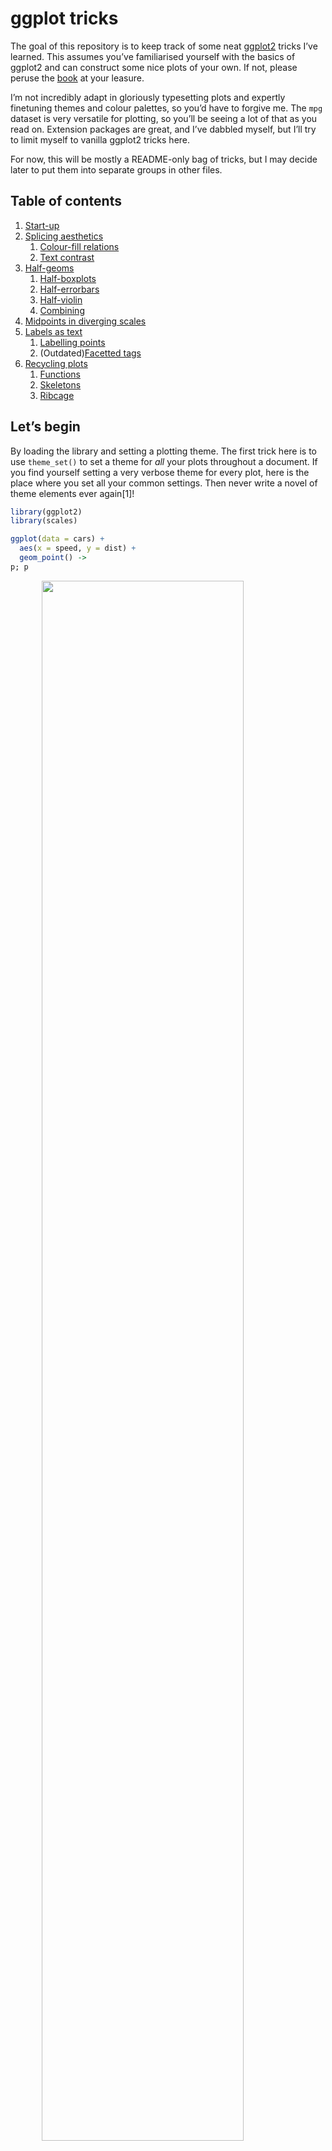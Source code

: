 
<!-- README.md is generated from README.Rmd. Please edit that file -->

# ggplot tricks

<!-- badges: start -->

<!-- badges: end -->

The goal of this repository is to keep track of some neat
[ggplot2](https://ggplot2.tidyverse.org/) tricks I’ve learned. This
assumes you’ve familiarised yourself with the basics of ggplot2 and can
construct some nice plots of your own. If not, please peruse the
[book](https://ggplot2-book.org/) at your leasure.

I’m not incredibly adapt in gloriously typesetting plots and expertly
finetuning themes and colour palettes, so you’d have to forgive me. The
`mpg` dataset is very versatile for plotting, so you’ll be seeing a lot
of that as you read on. Extension packages are great, and I’ve dabbled
myself, but I’ll try to limit myself to vanilla ggplot2 tricks here.

For now, this will be mostly a README-only bag of tricks, but I may
decide later to put them into separate groups in other files.

## Table of contents

1.  [Start-up](#let's-begin)
2.  [Splicing aesthetics](#splicing-aesthetics)
    1.  [Colour-fill relations](#relating-colour-and-fill)
    2.  [Text contrast](#text-contrast)
3.  [Half-geoms](#half-geoms)
    1.  [Half-boxplots](#half-boxplots)
    2.  [Half-errorbars](#half-errorbars)
    3.  [Half-violin](#half-violin)
    4.  [Combining](#combining)
4.  [Midpoints in diverging
    scales](#setting-midpoints-in-divergent-scales)
5.  [Labels as text](#labels-as-text)
    1.  [Labelling points](#labelling-points)
    2.  (Outdated)[Facetted tags](#facetted-tags)
6.  [Recycling plots](#recycling-plots)
    1.  [Functions](#functions)
    2.  [Skeletons](#skeletons)
    3.  [Ribcage](#ribcage)

## Let’s begin

By loading the library and setting a plotting theme. The first trick
here is to use `theme_set()` to set a theme for *all* your plots
throughout a document. If you find yourself setting a very verbose theme
for every plot, here is the place where you set all your common
settings. Then never write a novel of theme elements ever again\[1\]\!

``` r
library(ggplot2)
library(scales)

ggplot(data = cars) + 
  aes(x = speed, y = dist) + 
  geom_point() ->
p; p
```

<img src="man/figures/README-unnamed-chunk-2-1.png" width="80%" style="display: block; margin: auto;" />

``` r

theme_set(
  # Pick a starting theme
  theme_gray() +
  # Add your favourite elements
  theme(
    axis.line        = element_line(),
    panel.background = element_rect(fill = "white"),
    panel.grid.major = element_line("grey95", linewidth = 0.25),
    legend.key       = element_rect(fill = NA) 
  )
)

# returning to plot
p
```

<img src="man/figures/README-unnamed-chunk-2-2.png" width="80%" style="display: block; margin: auto;" />

## Splicing aesthetics

The `?aes` documentation doesn’t tell you this, but you can splice the
`mapping` argument in ggplot2. What does that mean? Well it means that
you can compose the `mapping` argument on the go with `!!!`. This is
especially nifty if you need to recycle aesthetics every once in a
while.

``` r
my_mapping <- aes(x = speed, y = dist)

ggplot(data = cars) + 
  aes(color = speed > 15, 
      !!!my_mapping) + 
  geom_point()
```

<img src="man/figures/README-splice_aes-1.png" width="80%" style="display: block; margin: auto;" />

### Relating colour and fill

My personal favourite use of this is to make the `fill` colour match the
`colour` colour, but slightly lighter\[2\]. We’ll use the delayed
evaluation system for this, `after_scale()` in this case, which you’ll
see more of in the section following this one. I’ll repeat this trick a
couple of times throughout this document.

``` r
ggplot(mpg, aes(displ, hwy)) +
  geom_point(shape = 21) +
  aes(colour = factor(cyl)) + 
  # fill directly using variable
  aes(fill = hwy) + 
  # fill based on existing scale color
  aes(fill = after_scale(alpha(colour, 0.3))) ->
p;p 
```

<img src="man/figures/README-splice_colour-1.png" width="80%" style="display: block; margin: auto;" />

``` r

# or reusable
aes(fill = after_scale(alpha(colour, 0.3))) ->
  fill_after_color0.3

ggplot(mpg) +
  aes(x = displ, y = hwy, 
      colour = factor(cyl), 
      !!!fill_after_color0.3) +
  geom_point(shape = 21)
```

<img src="man/figures/README-splice_colour-2.png" width="80%" style="display: block; margin: auto;" />

``` r


# aes can be applied independently so following also works
ggplot(mpg) +
  aes(x = displ, y = hwy) +
  geom_point(shape = 21) + 
  fill_after_color0.3 + 
  aes(colour = factor(cyl))
```

<img src="man/figures/README-splice_colour-3.png" width="80%" style="display: block; margin: auto;" />

### Text contrast

You may find yourself in a situation wherein you’re asked to make a
heatmap of a small number of variables. Typically, sequential scales run
from light to dark or vice versa, which makes text in a single colour
hard to read. We could devise a method to automatically write the text
in white on a dark background, and black on a light background. The
function below considers a lightness value for a colour, and returns
either black or white depending on that lightness.

Now, we can make an aesthetic to be spliced into a layer’s `mapping`
argument on demand.

Lastly, we can test out our automatic contrast contraption. You may
notice that it adapts to the scale, so you wouldn’t need to do a bunch
of conditional formatting for this.

``` r
contrast <- function(colour) {
  out   <- rep("black", length(colour))
  light <- farver::get_channel(colour, "l", 
                               space = "hcl")
  out[light < 50] <- "white"
  out
}

aes(colour = after_scale(contrast(fill))) ->
  autocontrast

library(tidyverse)
#> ── Attaching core tidyverse packages ─────────────────── tidyverse 2.0.0.9000 ──
#> ✔ dplyr     1.1.0     ✔ readr     2.1.4
#> ✔ forcats   1.0.0     ✔ stringr   1.5.0
#> ✔ lubridate 1.9.2     ✔ tibble    3.2.1
#> ✔ purrr     1.0.1     ✔ tidyr     1.3.0
#> ── Conflicts ────────────────────────────────────────── tidyverse_conflicts() ──
#> ✖ readr::col_factor() masks scales::col_factor()
#> ✖ purrr::discard()    masks scales::discard()
#> ✖ dplyr::filter()     masks stats::filter()
#> ✖ dplyr::lag()        masks stats::lag()
#> ℹ Use the conflicted package (<http://conflicted.r-lib.org/>) to force all conflicts to become errors
cor(mtcars) |>
  as.data.frame() |>
  tibble::rownames_to_column("row") |>
  pivot_longer(-row, names_to = "col") |>
  ggplot(aes(row, col)) +
  geom_raster() +
  aes(fill = value) + 
  geom_text(aes(label = round(value, 2)), size = 3) +
  coord_equal() +
  autocontrast + 
  scale_fill_viridis_c(direction =  1) +
  scale_fill_viridis_c(direction = -1)
#> Scale for fill is already present.
#> Adding another scale for fill, which will replace the existing scale.
```

<img src="man/figures/README-splice_contrast-1.png" width="80%" style="display: block; margin: auto;" />

## Half-geoms

There are some extensions that offer half-geom versions of things. Of
the ones I know, [gghalves](https://erocoar.github.io/gghalves/) and the
[see](https://easystats.github.io/see/) package offer some half-geoms.

Here is how to abuse the [delayed evaluation
system](https://ggplot2.tidyverse.org/reference/aes_eval.html) to make
your own. This can come in handy if you’re not willing to take on an
extra dependency for just this feature.

### Half-boxplots

The easy case is the boxplot. You can either set `xmin` or `xmax` to
`after_scale(x)` to keep the right and left parts of a boxplot
respectively. This still works fine with `position = "dodge"`.

``` r
# A basic plot to reuse for examples
mpg |>
ggplot() +
  aes(class, displ, colour = class) +
  geom_boxplot() + 
  aes(xmin = after_scale(x)) +
  # make it pretty
  fill_after_color0.3 +
  labs(y = "Engine Displacement [L]", x = "Type of car") +
  guides(colour = "none", fill = "none") 
```

<img src="man/figures/README-half_boxplot-1.png" width="80%" style="display: block; margin: auto;" />

### Half-errorbars

The same thing that works for boxplots, also works for errorbars.

``` r
mpg |>
ggplot() +
  aes(class, displ, colour = class) +
  geom_errorbar(stat = "summary",
                fun.data = mean_se) + 
  aes(xmin = after_scale(x))
#> Warning: Failed to apply `after_scale()` modifications to legend
#> Caused by error in `after_scale()`:
#> ! object 'x' not found
```

<img src="man/figures/README-half_errorbar-1.png" width="80%" style="display: block; margin: auto;" />

### Half-violin

We can once again do the same thing for violin plots, but the layer
complains about not knowing about the `xmin` aesthetic. It does use that
aesthetic, but only after the data has been setup, so it is not
*intended* to be a user accessible aesthetic. We can silence the warning
by updating the `xmin` default to `NULL`, which means it won’t complain,
but also doesn’t use it if absent.

``` r
mpg |>
ggplot() +
  aes(class, displ, colour = class) + 
  geom_violin() +
  aes(xmin = after_scale(x)) ->
p 

update_geom_defaults("violin", list(xmin = NULL))

p 
#> Warning: Failed to apply `after_scale()` modifications to legend
#> Caused by error in `after_scale()`:
#> ! object 'x' not found
```

<img src="man/figures/README-half_violin-1.png" width="80%" style="display: block; margin: auto;" />

### Combining

Not left as an exercise for the reader this time, but I just wanted to
show how it would work if you were to combine two halves and want them a
little bit offset from one another. We’ll abuse the errorbars to serve
as staples for the boxplots.

``` r
# A small nudge offset
offset <- 0.025

# Combining
mpg |>
ggplot() +
  aes(class, displ, colour = class)  +
  geom_boxplot(aes(xmax = after_scale(x))) +
  geom_errorbar(stat = "boxplot", width = 0.3,
                aes(xmax = after_scale(x))) +
  aes(x = stage(class, after_stat = x - offset)) +
  geom_violin(aes(
    xmin = after_scale(x), 
    x = stage(class, after_stat = x + offset)))
#> Warning: Failed to apply `after_scale()` modifications to legend
#> Failed to apply `after_scale()` modifications to legend
#> Failed to apply `after_scale()` modifications to legend
#> Caused by error in `after_scale()`:
#> ! object 'x' not found
```

<img src="man/figures/README-combine_halves-1.png" width="80%" style="display: block; margin: auto;" />

## Setting midpoints in divergent scales

Let’s say you have better colour intuition than I have, and three
colours aren’t enough for your divergent colour palette needs. A
pain-point is that it is tricky to get the midpoint right if your limits
aren’t perfectly centered around it. Enter the `rescaler` argument in
league with `scales::rescale_mid()`.

``` r
my_pal <- c("dodgerblue", "deepskyblue", "grey", "hotpink", "deeppink") 

ggplot(mpg) + 
  aes(displ, hwy, colour = cty - mean(cty)) +
  geom_point() +
  labs(
    x = "Engine displacement [L]",
    y = "Highway miles per gallon",
    colour = "Mean-\ncentered\nvalue"
  ) + 
  scale_colour_gradientn(
    colours = my_pal, 
  ) +
  scale_colour_gradientn(
    colours = my_pal, 
    rescaler = ~ scales::rescale_mid(.x, mid = 0) # opt 1 center
  ) +
  scale_colour_gradientn(
    colours = my_pal, 
    limits = ~ c(-1, 1) * max(abs(.x)) # opt 2 center limits
  )
#> Scale for colour is already present.
#> Adding another scale for colour, which will replace the existing scale.
#> Scale for colour is already present.
#> Adding another scale for colour, which will replace the existing scale.
```

<img src="man/figures/README-divergent_midpoint-1.png" width="80%" style="display: block; margin: auto;" />

## Labels as text

### Labelling points

You can label points with `geom_text()`, but a potential problem is that
the text and points overlap.

``` r
set.seed(0)
df <- USArrests[sample(nrow(USArrests), 5), ]
df$state <- rownames(df)

ggplot(df) +  
  aes(Murder, Rape, label = state) +
  geom_point() + 
  geom_text()
```

<img src="man/figures/README-scatterplot_text_1-1.png" width="80%" style="display: block; margin: auto;" />

``` r

last_plot() + 
  aes(hjust = Murder > mean(Murder),
      vjust = Rape > mean(Rape))
```

<img src="man/figures/README-scatterplot_text_1-2.png" width="80%" style="display: block; margin: auto;" />

``` r

ggwipe::last_plot_wipe_last() + 
  aes(hjust = NULL, vjust = NULL) +
  geom_text(nudge_x = 1, nudge_y = 1)
```

<img src="man/figures/README-scatterplot_text_1-3.png" width="80%" style="display: block; margin: auto;" />

``` r


ggwipe::last_plot_wipe_last() + 
  geom_label(
  label.padding = unit(5, "pt")
  ) 
```

<img src="man/figures/README-scatterplot_text_1-4.png" width="80%" style="display: block; margin: auto;" />

``` r

last_plot() +  
    aes(label = gsub(" ", "\n", state),
    hjust = Murder > mean(Murder),
    vjust = Rape > mean(Rape))
```

<img src="man/figures/README-scatterplot_text_1-5.png" width="80%" style="display: block; margin: auto;" />

``` r

ggwipe::last_plot_wipe_last() + 
  geom_label(
      label.padding = unit(5, "pt"),
      label.size = NA, 
      fill = NA
  )
```

<img src="man/figures/README-scatterplot_text_1-6.png" width="80%" style="display: block; margin: auto;" />

There are several typical solutions to this problem, and they all come
with drawbacks:

  - The [{ggrepel}](https://ggrepel.slowkow.com/) package is wonderful
    for solving this problem. But if you try to keep your dependencies
    to a minimum, you might not want to depend on it.
  - You can set the `nudge_x` and `nudge_y` parameters. The issue here
    is that these are defined in data units, so spacing is
    unpredictable, and there is no way to have these depend on the
    original locations.
  - You can set the `hjust` and `vjust` aesthetics. It allows you to
    depend on the original locations, but these have no natural offsets.

Here are options 2 and 3 in action:

``` r
q + geom_text(nudge_x = 1, nudge_y = 1)
#> NULL

q + geom_text(aes(
  hjust = Murder > mean(Murder),
  vjust = Rape > mean(Rape)
))
#> NULL
```

You might think: ‘I can just multiply the justifications to get a wider
offset’, and you’d be right. However, because the justification depends
on the size of text you might get unequal offsets. Notice in the plot
below that ‘North Dakota’ is offset too munch in the y-direction and
‘Rhode Island’ in the x-direction.

``` r
q + geom_text(aes(
  label = gsub("North Dakota", "North\nDakota", state),
  hjust = ((Murder > mean(Murder)) - 0.5) * 1.5 + 0.5,
  vjust = ((Rape > mean(Rape)) - 0.5) * 3 + 0.5
))
#> NULL
```

The nice thing of `geom_label()` is that you can turn off the label box
and keep the text. That way, you can continue to use other useful stuff,
like the `label.padding` setting, to give an absolute (data-independent)
offset from the text to the label.

``` r
q + geom_label(
  aes(
    label = gsub(" ", "\n", state),
    hjust = Murder > mean(Murder),
    vjust = Rape > mean(Rape)
  ),
  label.padding = unit(5, "pt"),
  label.size = NA, fill = NA
)
#> NULL
```

### Facetted tags

This used to be a tip about putting facet tags in panels, which used to
be complicated. With ggplot2 3.5.0, you no longer have to fiddle with
setting infinite positions and tweaking the `hjust` or `vjust`
parameters. You can now just use `x = I(0.95), y = I(0.95)` to place
text in the upper-right corner. Open up the details to see the old tip.

<details>

Putting text annotations on facetted plots is a pain, because limits can
vary on a per-panel basis, so it is very difficult to find the correct
position. An extension that explores alleviating this pain is the
[tagger](https://github.com/eliocamp/tagger) extension, but we can do a
similar thing in vanilla ggplot2.

Luckily, there is a mechanic in ggplot2’s position axes that let’s
`-Inf` and `Inf` be interpreted as the scale’s minimum and maximum limit
respectively\[3\]. You can exploit this by choosing `x = Inf, y = Inf`
to put the labels in a corner. You can also use `-Inf` instead of `Inf`
to place at the bottom instead of top, or left instead of right.

We need to match the `hjust`/`vjust` arguments to the side of the plot.
For `x/y = Inf`, they would need to be `hjust/vjust = 1`, and for `x/y =
-Inf` they need to be `hjust/vjust = 0`.

``` r
p + facet_wrap(~ class, scales = "free") +
  geom_text(
    # We only need 1 row per facet, so we deduplicate the facetting variable
    data = ~ subset(.x, !duplicated(class)),
    aes(x = Inf, y = Inf, label = LETTERS[seq_along(class)]),
    hjust = 1, vjust = 1,
    colour = "black"
  )
#> Warning: Failed to apply `after_scale()` modifications to legend
#> Caused by error in `after_scale()`:
#> ! object 'x' not found
```

<img src="man/figures/README-facet_tag_text-1.png" width="80%" style="display: block; margin: auto;" />

Unfortunately, this places the text straight at the border of the panel,
which may offend our sense of beauty. We can get slightly fancier by
using `geom_label()`, which lets us more precisely control the spacing
between the text and the panel borders by setting the `label.padding`
argument.

Moreover, we can use `label.size = NA, fill = NA` to hide the textbox
part of the geom. For illustration purposes, we now place the tag at the
top-left instead of top-right.

``` r
p + facet_wrap(~ class, scales = "free") +
  geom_label(
    data = ~ subset(.x, !duplicated(class)),
    aes(x = -Inf, y = Inf, label = LETTERS[seq_along(class)]),
    hjust = 0, vjust = 1, label.size = NA, fill = NA,
    label.padding = unit(5, "pt"),
    colour = "black"
  )
#> Warning: Failed to apply `after_scale()` modifications to legend
#> Caused by error in `after_scale()`:
#> ! object 'x' not found
```

<img src="man/figures/README-facet_tag_label-1.png" width="80%" style="display: block; margin: auto;" />

</details>

## Recycling plots

Let’s say we’re tasked with making a bunch of similar plots, with
different datasets and columns. For example, we might want to make a
series of barplots\[4\] with some specific pre-sets: we’d like the bars
to touch the x-axis and not draw vertical gridlines.

### Functions

One well-known way to make a bunch of similar plots is to wrap the plot
construction into a function. That way, you can use encode all the
presets you want in your function.

I case you might not know, there are various methods to [program with
the `aes()`
function](https://ggplot2.tidyverse.org/articles/ggplot2-in-packages.html#using-aes-and-vars-in-a-package-function),
and using `{{ }}` (curly-curly) is one of the more flexible ways \[5\].

``` r
barplot_fun <- function(data, x) {
  ggplot(data, aes(x = {{ x }})) +
    geom_bar(width = 0.618) +
    scale_y_continuous(expand = c(0, 0, 0.05, 0)) +
    theme(panel.grid.major.x = element_blank())
}

barplot_fun(mpg, class)
```

<img src="man/figures/README-barplot_fun-1.png" width="80%" style="display: block; margin: auto;" />

One drawback of this approach is that you lock-in any aesthetics in the
function arguments. To go around this, an even simpler way is to simply
pass `...` directly to `aes()`.

``` r
barplot_fun <- function(data, ...) {
  ggplot(data, aes(...)) +
    geom_bar(width = 0.618) +
    scale_y_continuous(expand = c(0, 0, 0.1, 0)) +
    theme(panel.grid.major.x = element_blank())
}

barplot_fun(mpg, class, colour = factor(cyl), !!!fill_after_color0.3)
```

<img src="man/figures/README-barplot_fun_ellipsis-1.png" width="80%" style="display: block; margin: auto;" />

### Skeletons

Another method of doing a very similar thing, is to use plot
‘skeletons’. The idea behind a skeleton is that you can build a
plot, with or without any `data` argument, and add in the specifics
later. Then, when you actually want to make a plot, you can use the
`%+%` to fill in or replace the dataset, and `+ aes(...)` to set the
relevant aesthetics.

``` r
barplot_skelly <- ggplot() +
  geom_bar(width = 0.618) +
  scale_y_continuous(expand = c(0, 0, 0.1, 0)) +
  theme(panel.grid.major.x = element_blank())

my_plot <- barplot_skelly %+% mpg + 
  aes(class, colour = factor(cyl), !!!fill_after_color0.3) 
my_plot
```

<img src="man/figures/README-barplot_skelly-1.png" width="80%" style="display: block; margin: auto;" />

One neat thing about these skeletons is that even when you’ve already
filled in the `data` and `mapping` arguments, you can just replace them
again and again.

``` r
my_plot %+% 
  mtcars + 
  aes(factor(carb), colour = factor(cyl), !!!fill_after_color0.3)
```

<img src="man/figures/README-barplot_skelly_replace-1.png" width="80%" style="display: block; margin: auto;" />

### Ribcage\[6\]

The idea here is to not skeletonise the entire plot, but just a
frequently re-used set of parts. For example, we might want to label our
barplot, and pack together all the things that make up a labelled
barplot. The trick to this is to *not* add these components together
with `+`, but simply put them in a `list()`. You can then `+` your list
together with the main plot call.

``` r
labelled_bars <- list(
  geom_bar(fill_after_color0.3, width = 0.618),
  geom_text(
    stat = "count",
    aes(y     = after_stat(count), 
        label = after_stat(count), 
        fill  = NULL, colour = NULL),
    vjust = -1, show.legend = FALSE
  ),
  scale_y_continuous(expand = c(0, 0, 0.1, 0)),
  theme(panel.grid.major.x = element_blank())
)

ggplot(mpg, aes(class, colour = factor(cyl))) +
  labelled_bars +
  ggtitle("The `mpg` dataset")

ggplot(mtcars, aes(factor(carb), colour = factor(cyl))) +
  labelled_bars +
  ggtitle("The `mtcars` dataset")
```

<img src="man/figures/README-ribcage-1.png" width="80%" style="display: block; margin: auto;" /><img src="man/figures/README-ribcage-2.png" width="80%" style="display: block; margin: auto;" />

<details style="margin-bottom:10px;">

<summary> Session info </summary>

    #> ─ Session info ───────────────────────────────────────────────────────────────
    #>  setting  value
    #>  version  R version 4.2.2 (2022-10-31)
    #>  os       macOS Big Sur ... 10.16
    #>  system   x86_64, darwin17.0
    #>  ui       X11
    #>  language (EN)
    #>  collate  en_US.UTF-8
    #>  ctype    en_US.UTF-8
    #>  tz       America/Denver
    #>  date     2024-04-09
    #>  pandoc   2.7.3 @ /Applications/RStudio.app/Contents/MacOS/pandoc/ (via rmarkdown)
    #> 
    #> ─ Packages ───────────────────────────────────────────────────────────────────
    #>  package     * version    date (UTC) lib source
    #>  cli           3.6.1      2023-03-23 []  CRAN (R 4.2.0)
    #>  colorspace    2.1-0      2023-01-23 []  CRAN (R 4.2.0)
    #>  digest        0.6.31     2022-12-11 []  CRAN (R 4.2.0)
    #>  dplyr       * 1.1.0      2023-01-29 []  CRAN (R 4.2.0)
    #>  ellipsis      0.3.2      2021-04-29 []  CRAN (R 4.2.0)
    #>  evaluate      0.20       2023-01-17 []  CRAN (R 4.2.0)
    #>  fansi         1.0.5      2023-10-08 []  CRAN (R 4.2.2)
    #>  farver        2.1.1      2022-07-06 []  CRAN (R 4.2.0)
    #>  fastmap       1.1.1      2023-02-24 []  CRAN (R 4.2.0)
    #>  forcats     * 1.0.0      2023-01-29 []  CRAN (R 4.2.0)
    #>  generics      0.1.3      2022-07-05 []  CRAN (R 4.2.0)
    #>  ggplot2     * 3.4.4.9000 2023-12-08 []  Github (tidyverse/ggplot2@e51ca46)
    #>  ggwipe        0.0.0.9000 2023-10-09 []  local
    #>  glue          1.6.2      2022-02-24 []  CRAN (R 4.2.0)
    #>  gtable        0.3.4      2023-08-21 []  CRAN (R 4.2.0)
    #>  highr         0.10       2022-12-22 []  CRAN (R 4.2.0)
    #>  hms           1.1.2      2022-08-19 []  CRAN (R 4.2.0)
    #>  htmltools     0.5.4      2022-12-07 []  CRAN (R 4.2.0)
    #>  knitr         1.42       2023-01-25 []  CRAN (R 4.2.0)
    #>  labeling      0.4.3      2023-08-29 []  CRAN (R 4.2.0)
    #>  lifecycle     1.0.3      2022-10-07 []  CRAN (R 4.2.0)
    #>  lubridate   * 1.9.2      2023-02-10 []  CRAN (R 4.2.0)
    #>  magrittr      2.0.3      2022-03-30 []  CRAN (R 4.2.0)
    #>  munsell       0.5.0      2018-06-12 []  CRAN (R 4.2.0)
    #>  pillar        1.9.0      2023-03-22 []  CRAN (R 4.2.0)
    #>  pkgconfig     2.0.3      2019-09-22 []  CRAN (R 4.2.0)
    #>  purrr       * 1.0.1      2023-01-10 []  CRAN (R 4.2.0)
    #>  R6            2.5.1      2021-08-19 []  CRAN (R 4.2.0)
    #>  ragg          1.2.5      2023-01-12 []  CRAN (R 4.2.0)
    #>  readr       * 2.1.4      2023-02-10 []  CRAN (R 4.2.0)
    #>  rlang         1.1.1      2023-04-28 []  CRAN (R 4.2.0)
    #>  rmarkdown     2.20       2023-01-19 []  CRAN (R 4.2.2)
    #>  rstudioapi    0.14       2022-08-22 []  CRAN (R 4.2.0)
    #>  scales      * 1.3.0      2023-11-28 []  CRAN (R 4.2.2)
    #>  sessioninfo   1.2.2      2021-12-06 []  CRAN (R 4.2.0)
    #>  stringi       1.7.12     2023-01-11 []  CRAN (R 4.2.0)
    #>  stringr     * 1.5.0      2022-12-02 []  CRAN (R 4.2.0)
    #>  systemfonts   1.0.4      2022-02-11 []  CRAN (R 4.2.0)
    #>  textshaping   0.3.6      2021-10-13 []  CRAN (R 4.2.0)
    #>  tibble      * 3.2.1      2023-03-20 []  CRAN (R 4.2.0)
    #>  tidyr       * 1.3.0      2023-01-24 []  CRAN (R 4.2.0)
    #>  tidyselect    1.2.0      2022-10-10 []  CRAN (R 4.2.0)
    #>  tidyverse   * 2.0.0.9000 2023-10-12 []  Github (tidyverse/tidyverse@8ec2e1f)
    #>  timechange    0.2.0      2023-01-11 []  CRAN (R 4.2.0)
    #>  tzdb          0.3.0      2022-03-28 []  CRAN (R 4.2.0)
    #>  utf8          1.2.3      2023-01-31 []  CRAN (R 4.2.0)
    #>  vctrs         0.6.4      2023-10-12 []  CRAN (R 4.2.0)
    #>  viridisLite   0.4.2      2023-05-02 []  CRAN (R 4.2.0)
    #>  withr         2.5.1      2023-09-26 []  CRAN (R 4.2.0)
    #>  xfun          0.40       2023-08-09 []  CRAN (R 4.2.0)
    #>  yaml          2.3.7      2023-01-23 []  CRAN (R 4.2.0)
    #> 
    #> 
    #> ──────────────────────────────────────────────────────────────────────────────

</details>

1.  Well, you need to do it once at the start of your document. But then
    never again\! Except in your next document. Just write a
    `plot_defaults.R` script and `source()` that from your document.
    Copy-paste that script for every project. Then, truly, *never* again
    :heart:.

2.  This is a lie. In reality, I use `aes(colour =
    after_scale(colorspace::darken(fill, 0.3)))` instead of lightening
    the fill. I didn’t want this README to have a dependency on
    {colorspace} though.

3.  Unless you self-sabotage your plots by setting `oob =
    scales::oob_censor_any` in the scale for example.

4.  In your soul of souls, do you *really* want to make a bunch of
    barplots though?

5.  The alternative is to use the `.data` pronoun, which can be
    `.data$var` if you want to lock in that column in advance, or
    `.data[[var]]` when `var` is passed as a character.

6.  This bit was originally called ‘partial skeleton’, but as a ribcage
    is a part of a skeleton, this title sounded more evocative.
